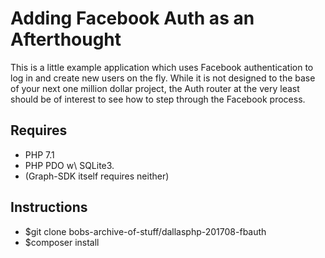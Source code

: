 # Adding Facebook Auth as an Afterthought

This is a little example application which uses Facebook authentication to log
in and create new users on the fly. While it is not designed to the base of
your next one million dollar project, the Auth router at the very least should
be of interest to see how to step through the Facebook process.

## Requires

 * PHP 7.1
 * PHP PDO w\ SQLite3.
 * (Graph-SDK itself requires neither)

## Instructions

 * $git clone bobs-archive-of-stuff/dallasphp-201708-fbauth
 * $composer install